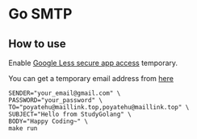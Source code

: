 # Go SMTP

## How to use

Enable [Google Less secure app access](https://myaccount.google.com/lesssecureapps) temporary.

You can get a temporary email address from [here](https://temp-mail.org)

```
SENDER="your_email@gmail.com" \
PASSWORD="your_password" \
TO="poyatehu@maillink.top,poyatehu@maillink.top" \
SUBJECT="Hello from StudyGolang" \
BODY="Happy Coding~" \
make run
```
